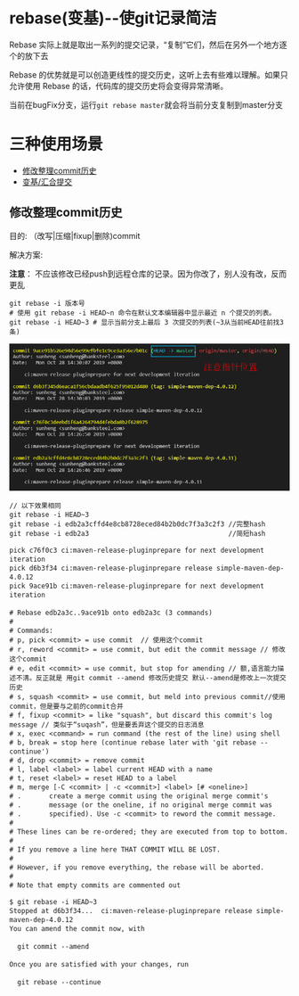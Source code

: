 # rebase(变基)--使git记录简洁

 Rebase 实际上就是取出一系列的提交记录，“复制”它们，然后在另外一个地方逐个的放下去 

 Rebase 的优势就是可以创造更线性的提交历史，这听上去有些难以理解。如果只允许使用 Rebase 的话，代码库的提交历史将会变得异常清晰。 

当前在bugFix分支，运行`git rebase master`就会将当前分支复制到master分支

# 三种使用场景

- [修改整理commit历史](修改整理commit历史)  
- [变基/汇合提交](第二种)

## 修改整理commit历史

目的: （改写|压缩|fixup|删除)commit

解决方案:

**注意**： 不应该修改已经push到远程仓库的记录。因为你改了，别人没有改，反而更乱

```shell
git rebase -i 版本号
# 使用 git rebase -i HEAD~n 命令在默认文本编辑器中显示最近 n 个提交的列表。
git rebase -i HEAD~3 # 显示当前分支上最后 3 次提交的列表(~3从当前HEAD往前找3条)
```

![image-20191113170201620](../images/image-20191113170201620.png)

```shell
// 以下效果相同
git rebase -i HEAD~3
git rebase -i edb2a3cffd4e8cb8728eced84b2b0dc7f3a3c2f3 //完整hash
git rebase -i edb2a3                                   //简短hash
```

```shell
pick c76f0c3 ci:maven-release-pluginprepare for next development iteration
pick d6b3f34 ci:maven-release-pluginprepare release simple-maven-dep-4.0.12
pick 9ace91b ci:maven-release-pluginprepare for next development iteration

# Rebase edb2a3c..9ace91b onto edb2a3c (3 commands)
#
# Commands:
# p, pick <commit> = use commit  // 使用这个commit 
# r, reword <commit> = use commit, but edit the commit message // 修改这个commit
# e, edit <commit> = use commit, but stop for amending // 额,语言能力描述不清。反正就是 用git commit --amend 修改历史提交 默认--amend是修改上一次提交历史
# s, squash <commit> = use commit, but meld into previous commit//使用commit，但是要与之前的commit合并
# f, fixup <commit> = like "squash", but discard this commit's log message // 类似于“suqash”，但是要丢弃这个提交的日志消息
# x, exec <command> = run command (the rest of the line) using shell
# b, break = stop here (continue rebase later with 'git rebase --continue')
# d, drop <commit> = remove commit
# l, label <label> = label current HEAD with a name
# t, reset <label> = reset HEAD to a label
# m, merge [-C <commit> | -c <commit>] <label> [# <oneline>]
# .       create a merge commit using the original merge commit's
# .       message (or the oneline, if no original merge commit was
# .       specified). Use -c <commit> to reword the commit message.
#
# These lines can be re-ordered; they are executed from top to bottom.
#
# If you remove a line here THAT COMMIT WILL BE LOST.
#
# However, if you remove everything, the rebase will be aborted.
#
# Note that empty commits are commented out
```

```shell
$ git rebase -i HEAD~3
Stopped at d6b3f34...  ci:maven-release-pluginprepare release simple-maven-dep-4.0.12
You can amend the commit now, with

  git commit --amend

Once you are satisfied with your changes, run

  git rebase --continue
```



